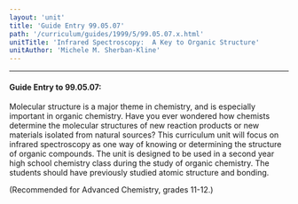 ```yaml
---
layout: 'unit'
title: 'Guide Entry 99.05.07'
path: '/curriculum/guides/1999/5/99.05.07.x.html'
unitTitle: 'Infrared Spectroscopy:  A Key to Organic Structure'
unitAuthor: 'Michele M. Sherban-Kline'
---
```


<body>
<hr/>
 <h4>
  Guide Entry to 99.05.07:
 </h4>
 Molecular structure is a major theme in chemistry, and is especially important in organic chemistry. Have you ever wondered how chemists determine the molecular structures of new reaction products or new materials isolated from natural sources? This curriculum unit will focus on infrared spectroscopy as one way of knowing or determining the structure of organic compounds. The unit is designed to be used in a second year high school chemistry class during the study of organic chemistry. The students should have previously studied atomic structure and bonding.
 <p>
  (Recommended for Advanced Chemistry, grades 11-12.)
 </p>

</body>
